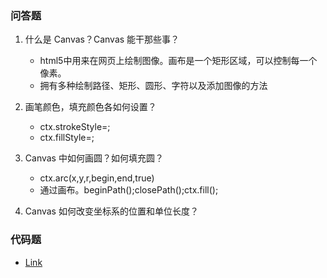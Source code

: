 ### 问答题
1. 什么是 Canvas？Canvas 能干那些事？
    * html5中用来在网页上绘制图像。画布是一个矩形区域，可以控制每一个像素。
    * 拥有多种绘制路径、矩形、圆形、字符以及添加图像的方法

1. 画笔颜色，填充颜色各如何设置？
    * ctx.strokeStyle=;
    * ctx.fillStyle=;

1. Canvas 中如何画圆？如何填充圆？
    * ctx.arc(x,y,r,begin,end,true)
    * 通过画布。beginPath();closePath();ctx.fill();

1. Canvas 如何改变坐标系的位置和单位长度？

### 代码题
* [Link](https://github.com/a735315482/mfs-homework/blob/master/31-40/36.html)